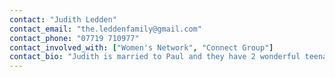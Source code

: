 ```yaml
---
contact: "Judith Ledden"
contact_email: "the.leddenfamily@gmail.com"
contact_phone: "07719 710977"
contact_involved_with: ["Women's Network", "Connect Group"]
contact_bio: "Judith is married to Paul and they have 2 wonderful teenagers!  Judith enjoys helping people connect, make friends and grow in the Christian faith."
---
```

